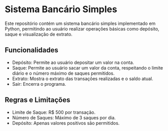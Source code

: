 # Sistema Bancário Simples
Este repositório contém um sistema bancário simples implementado em Python, permitindo ao usuário realizar operações básicas como depósito, saque e visualização de extrato.

## Funcionalidades
- Depósito: Permite ao usuário depositar um valor na conta.
- Saque: Permite ao usuário sacar um valor da conta, respeitando o limite diário e o número máximo de saques permitidos.
- Extrato: Mostra o extrato das transações realizadas e o saldo atual.
- Sair: Encerra o programa.
## Regras e Limitações
- Limite de Saque: R$ 500 por transação.
- Número de Saques: Máximo de 3 saques por dia.
- Depósito: Apenas valores positivos são permitidos.
